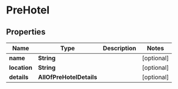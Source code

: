 # PreHotel

## Properties
Name | Type | Description | Notes
------------ | ------------- | ------------- | -------------
**name** | **String** |  |  [optional]
**location** | **String** |  |  [optional]
**details** | **AllOfPreHotelDetails** |  |  [optional]
